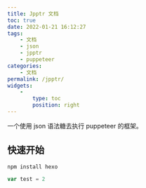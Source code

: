 ```yaml
---
title: Jpptr 文档
toc: true
date: 2022-01-21 16:12:27
tags:
    - 文档
    - json
    - jpptr
    - puppeteer
categories:
    - 文档
permalink: /jpptr/
widgets:
    - 
        type: toc
        position: right
---
```


一个使用 json 语法糖去执行 puppeteer 的框架。
<!-- more -->


## 快速开始

```shell
npm install hexo
```
 
```js test.js
var test = 2
```